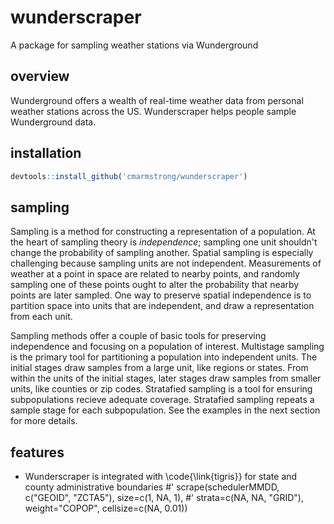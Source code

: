 # wunderscraper
A package for sampling weather stations via Wunderground

## overview
Wunderground offers a wealth of real-time weather data from personal weather
stations across the US.  Wunderscraper helps people sample Wunderground data.

## installation
```r
devtools::install_github('cmarmstrong/wunderscraper')
```

## sampling
Sampling is a method for constructing a representation of a population.  At the
heart of sampling theory is _independence_; sampling one unit shouldn't change
the probability of sampling another. Spatial sampling is especially challenging
because sampling units are not independent.  Measurements of weather at a point
in space are related to nearby points, and randomly sampling one of these points
ought to alter the probability that nearby points are later sampled.  One way to
preserve spatial independence is to partition space into units that are
independent, and draw a representation from each unit.

Sampling methods offer a couple of basic tools for preserving independence and
focusing on a population of interest.  Multistage sampling is the primary tool
for partitioning a population into independent units.  The initial stages draw
samples from a large unit, like regions or states.  From within the units of the
initial stages, later stages draw samples from smaller units, like counties or
zip codes.  Stratafied sampling is a tool for ensuring subpopulations recieve
adequate coverage.  Stratafied sampling repeats a sample stage for each
subpopulation.  See the examples in the next section for more details.

## features
- Wunderscraper is integrated with \code{\link{tigris}} for state and county
  administrative boundaries
  #' scrape(schedulerMMDD, c("GEOID", "ZCTA5"), size=c(1, NA, 1),
#'        strata=c(NA, NA, "GRID"), weight="COPOP", cellsize=c(NA, 0.01))
